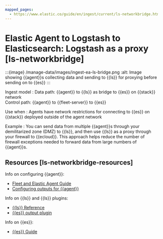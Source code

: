 ```yaml
---
mapped_pages:
  - https://www.elastic.co/guide/en/ingest/current/ls-networkbridge.html
---
```


# Elastic Agent to Logstash to Elasticsearch: Logstash as a proxy [ls-networkbridge]

:::{image} /manage-data/images/ingest-ea-ls-bridge.png
:alt: Image showing {{agent}}s collecting data and sending to {{ls}} for proxying before sending on to {{es}}
:::

Ingest model
:   Data path: {{agent}} to {{ls}} as bridge to {{es}} on {{stack}} network<br> Control path: {{agent}} to {{fleet-server}} to {{es}}

Use when
:   Agents have network restrictions for connecting to {{es}} on {{stack}} deployed outside of the agent network

Example
:   You can send data from multiple {{agent}}s through your demilitarized zone (DMZ) to {{ls}}, and then use {{ls}} as a proxy through your firewall to {{ecloud}}. This approach helps reduce the number of firewall exceptions needed to forward data from large numbers of {{agent}}s.


## Resources [ls-networkbridge-resources]

Info on configuring {{agent}}:

* [Fleet and Elastic Agent Guide](https://www.elastic.co/guide/en/fleet/current)
* [Configuring outputs for {{agent}}](/reference/fleet/elastic-agent-output-configuration.md)

Info on {{ls}} and {{ls}} plugins:

* [{{ls}} Reference](https://www.elastic.co/guide/en/logstash/current)
* [{{es}} output plugin](logstash-docs-md://lsr/plugins-outputs-elasticsearch.md)

Info on {{es}}:

* [{{es}} Guide](https://www.elastic.co/guide/en/elasticsearch/reference/current)

